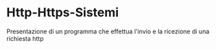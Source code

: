 # Http-Https-Sistemi
Presentazione di un programma che effettua l'invio e la ricezione di una richiesta http
